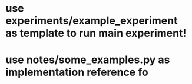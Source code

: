 # use experiments/example\_experiment as template to run main experiment!

# use notes/some\_examples.py as implementation reference fo